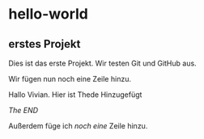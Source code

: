 # hello-world
## erstes Projekt
Dies ist das erste Projekt. 
Wir testen Git und GitHub aus.

Wir fügen nun noch eine Zeile hinzu.

Hallo Vivian.
Hier ist Thede 
Hinzugefügt

*The END*

Außerdem füge ich *noch eine* Zeile hinzu. 
